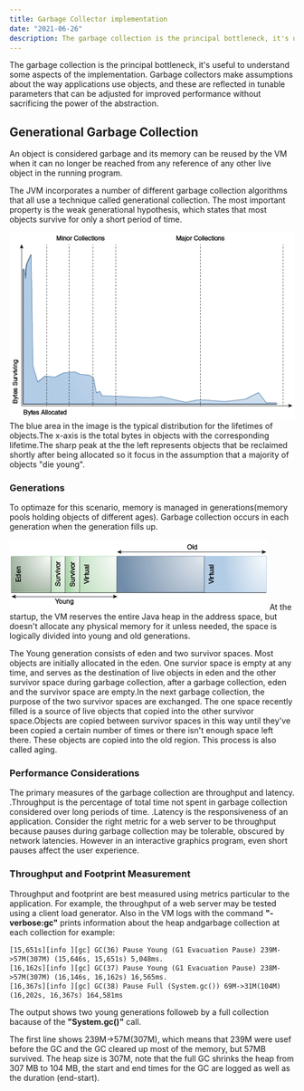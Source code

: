 ```yaml
---
title: Garbage Collector implementation
date: "2021-06-26"
description: The garbage collection is the principal bottleneck, it's useful to understand some aspects of the implementation
---
```



The garbage collection is the principal bottleneck, it's useful to understand some aspects of the implementation. Garbage collectors make assumptions about the way applications use objects, and these are reflected in tunable parameters that can be adjusted for improved performance without sacrificing the power of the abstraction.

## Generational Garbage Collection
An object is considered garbage and its memory can be reused by the VM when it can no longer be reached from any reference of any other live object in the running program.

The JVM incorporates a number of different garbage collection algorithms that all use a technique called generational collection. The most important property is the weak generational hypothesis, which states that most objects survive for only a short period of time.

![Memory](./blue.png)
The blue area in  the image is the typical distribution for the lifetimes of objects.The x-axis is the total bytes in objects with the corresponding lifetime.The sharp peak at the the left represents objects that be reclaimed shortly after being allocated so it focus in the assumption that a majority of objects "die young".

### Generations

To optimaze for this scenario, memory is managed in  generations(memory pools holding objects of different ages).
Garbage collection occurs in each generation when the generation fills up.

![Memory](./memorySections.png)
At the startup, the VM reserves the entire Java heap in the address space, but doesn't allocate any physical memory for it unless needed, the space is logically divided into young and old generations.

The Young generation consists of eden and two survivor spaces. Most objects are initially allocated in the eden. One survior space is empty at any time, and serves as the destination of live objects in eden and the other survivor space during garbage collection, after a garbage collection, eden and the survivor space are empty.In the next garbage collection, the purpose of the two survivor spaces are exchanged. The one space recently filled is a source of live objects that copied into the other survivor space.Objects are copied between survivor spaces in this way until they've been copied a certain number of times or there isn't enough space left there. These objects are copied into the old region. This process is also called aging.

### Performance Considerations

The primary measures of the garbage collection are throughput and latency.
.Throughput is the percentage of total time not spent in garbage collection considered over long periods of time.
.Latency is the responsiveness of an application. Consider the right metric for a web server to be throughput because pauses during garbage collection may be tolerable, obscured by network latencies. However in an interactive graphics program, even short pauses affect the user experience.

### Throughput and Footprint Measurement
Throughput and footprint are best measured using metrics particular to the application.
For example, the throughput of a web server may be tested using a client load generator.
Also in the VM logs with the command __"-verbose:gc"__ prints information about the heap andgarbage collection at each collection for example:

    [15,651s][info ][gc] GC(36) Pause Young (G1 Evacuation Pause) 239M->57M(307M) (15,646s, 15,651s) 5,048ms.
    [16,162s][info ][gc] GC(37) Pause Young (G1 Evacuation Pause) 238M->57M(307M) (16,146s, 16,162s) 16,565ms.
    [16,367s][info ][gc] GC(38) Pause Full (System.gc()) 69M->31M(104M) (16,202s, 16,367s) 164,581ms


The output shows two young generations followeb by a full collection bacause of the __"System.gc()"__ call.

The first line shows 239M->57M(307M), which means that 239M were usef before the GC and the GC cleared up most of the memory, but 57MB survived. The heap size is 307M, note that the full GC shrinks the heap from 307 MB to 104 MB, the start and end times for the GC are logged as well as the duration (end-start).